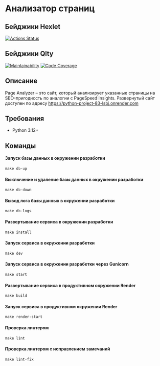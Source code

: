 # Анализатор страниц

## Бейджики Hexlet
[![Actions Status](https://github.com/sergr88/python-project-83/actions/workflows/hexlet-check.yml/badge.svg)](https://github.com/sergr88/python-project-83/actions)

## Бейджики Qlty
[![Maintainability](https://qlty.sh/badges/8f990045-2029-40a6-976e-f5b81294b9ff/maintainability.svg)](https://qlty.sh/gh/sergr88/projects/python-project-83)
[![Code Coverage](https://qlty.sh/badges/8f990045-2029-40a6-976e-f5b81294b9ff/test_coverage.svg)](https://qlty.sh/gh/sergr88/projects/python-project-83)

## Описание
Page Analyzer – это сайт, который анализирует указанные страницы на
SEO-пригодность по аналогии с PageSpeed Insights. Развернутый сайт доступен по
адресу https://python-project-83-lsbj.onrender.com

## Требования
- Python 3.12+

## Команды
#### Запуск базы данных в окружении разработки
```shell
make db-up
```
#### Выключение и удаление базы данных в окружении разработки
```shell
make db-down
```
#### Вывод лога базы данных в окружении разработки
```shell
make db-logs
```
#### Развертывание сервиса в окружении разработки
```shell
make install
```
#### Запуск сервиса в окружении разработки
```shell
make dev
```
#### Запуск сервиса в окружении разработки через Gunicorn
```shell
make start
```
#### Развертывание сервиса в продуктивном окружении Render
```shell
make build
```
#### Запуск сервиса в продуктивном окружении Render
```shell
make render-start
```
#### Проверка линтером
```shell
make lint
```
#### Проверка линтером с исправлением замечаний
```shell
make lint-fix
```
